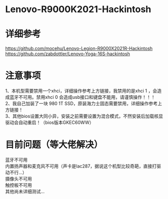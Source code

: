 # Lenovo-R9000K2021-Hackintosh
# 详细参考
https://github.com/mocehu/Lenovo-Legion-R9000X2021R-Hackintosh <br>
https://github.com/zabdottler/Lenovo-Yoga-16S-hackintosh <br>

# 注意事项
1、本机型需要禁用一个xhci，详细操作参考上方链接，我禁用的是xhci 1 ，会造成蓝牙不可用。禁用xhci 0 会造成usb接口和键盘不能用，请谨慎操作！！！ <br>
2、我自己加装了一块 980 1T SSD，原装海力士固态需要禁用，详细操作参考上方链接！ <br>
3、其他bios设置大同小异，安装之前需要设置为混合模式，不然安装后加载核显驱动会自动重启！（bios版本GKEC60WW） <br>

# 目前问题（等大佬解决）
蓝牙不可用 <br>
内置扬声器和麦克风不可用（声卡是lac287，据说这个机型比较奇葩，直接打驱动不行...） <br>
摄像头不可用 <br>
触控板不可用 <br>
其他尚未详细测试... <br>

